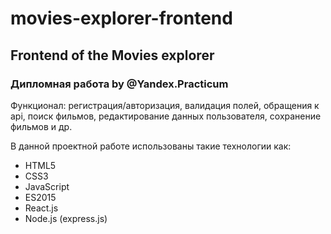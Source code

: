 # movies-explorer-frontend

## Frontend of the Movies explorer
### Дипломная работа by @Yandex.Practicum

Функционал: 
регистрация/авторизация, валидация полей, обращения к api, поиск фильмов, редактирование данных пользователя, сохранение фильмов и др.

В данной проектной работе использованы такие технологии как:

- HTML5
- CSS3
- JavaScript
- ES2015
- React.js
- Node.js (express.js)
